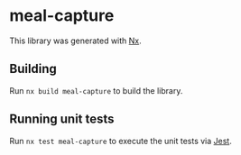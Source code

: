 # meal-capture

This library was generated with [Nx](https://nx.dev).

## Building

Run `nx build meal-capture` to build the library.

## Running unit tests

Run `nx test meal-capture` to execute the unit tests via [Jest](https://jestjs.io).
